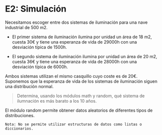# E2: Simulación

Necesitamos escoger entre dos sistemas de iluminación para una nave industrial de 500 m2.

- El primer sistema de iluminación ilumina por unidad un área de 18 m2, cuesta 30€ y tiene una esperanza de vida de 29000h con una desviación típica de 1500h.

- El segundo sistema de iluminación ilumina por unidad un área de 20 m2, cuesta 36€ y tiene una esperanza de vida de 28000h con una desviación típica de 6000h.

Ambos sistemas utilizan el mismo casquillo cuyo coste es de 20€. Suponemos que la esperanza de vida de los sistemas de iluminación siguen una distribución normal.  

> Determina, usando los módulos math y random, qué sistema de ilumnación es más barato a los 10 años.

El módulo random permite obtener datos aleatorios de diferentes tipos de distribuciones. 

    Nota: No se permite utilizar estructuras de datos como listas o diccionarios.
